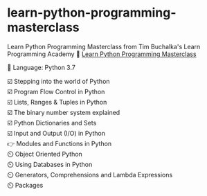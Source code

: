 # learn-python-programming-masterclass

Learn Python Programming Masterclass from Tim Buchalka's Learn Programming Academy :link: [Learn Python Programming Masterclass](https://www.udemy.com/course/python-the-complete-python-developer-course/)  
 
:wrench: Language: Python 3.7

:ballot_box_with_check: Stepping into the world of Python  
:ballot_box_with_check: Program Flow Control in Python  
:ballot_box_with_check: Lists, Ranges & Tuples in Python  
:ballot_box_with_check: The binary number system explained  
:ballot_box_with_check: Python Dictionaries and Sets  
:ballot_box_with_check: Input and Output (I/O) in Python  
:point_right: Modules and Functions in Python  
:timer_clock:	Object Oriented Python  
:timer_clock:	Using Databases in Python  
:timer_clock:	Generators, Comprehensions and Lambda Expressions   
:timer_clock:	Packages  
